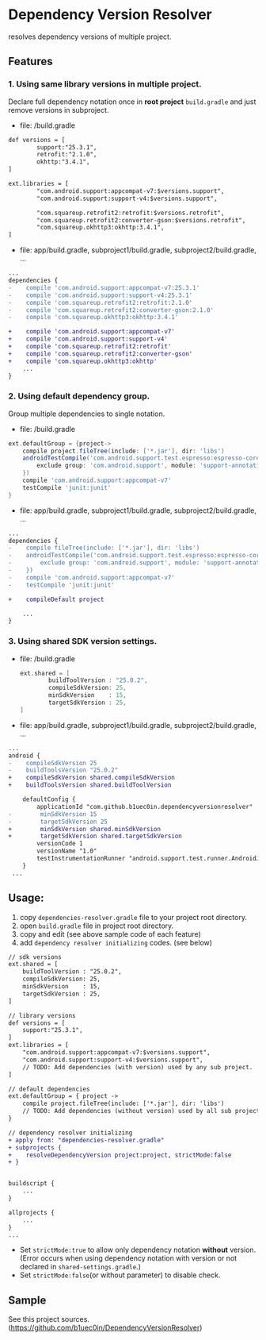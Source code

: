 # Dependency Version Resolver
resolves dependency versions of multiple project.

## Features
### 1. Using same library versions in multiple project.
Declare full dependency notation once in **root project** <code>build.gradle</code> and just remove versions in subproject.

* file: /build.gradle
```diff
def versions = [
        support:"25.3.1",
        retrofit:"2.1.0",
        okhttp:"3.4.1",
]

ext.libraries = [
        "com.android.support:appcompat-v7:$versions.support",
        "com.android.support:support-v4:$versions.support",

        "com.squareup.retrofit2:retrofit:$versions.retrofit",
        "com.squareup.retrofit2:converter-gson:$versions.retrofit",
        "com.squareup.okhttp3:okhttp:3.4.1",
]
```
  
* file: app/build.gradle, subproject1/build.gradle, subproject2/build.gradle, ...
```diff
...
dependencies {
-    compile 'com.android.support:appcompat-v7:25.3.1'
-    compile 'com.android.support:support-v4:25.3.1'
-    compile 'com.squareup.retrofit2:retrofit:2.1.0'
-    compile 'com.squareup.retrofit2:converter-gson:2.1.0'
-    compile 'com.squareup.okhttp3:okhttp:3.4.1'

+    compile 'com.android.support:appcompat-v7'
+    compile 'com.android.support:support-v4'
+    compile 'com.squareup.retrofit2:retrofit'
+    compile 'com.squareup.retrofit2:converter-gson'
+    compile 'com.squareup.okhttp3:okhttp'
    ...
}
  ```
### 2. Using default dependency group.
Group multiple dependencies to single notation.

* file: /build.gradle
```gradle
ext.defaultGroup = {project->
    compile project.fileTree(include: ['*.jar'], dir: 'libs')
    androidTestCompile('com.android.support.test.espresso:espresso-core', {
        exclude group: 'com.android.support', module: 'support-annotations'
    })
    compile 'com.android.support:appcompat-v7'
    testCompile 'junit:junit'
}
```
  

* file: app/build.gradle, subproject1/build.gradle, subproject2/build.gradle, ...
```diff
...
dependencies {
-    compile fileTree(include: ['*.jar'], dir: 'libs')
-    androidTestCompile('com.android.support.test.espresso:espresso-core', {
-        exclude group: 'com.android.support', module: 'support-annotations'
-    })
-    compile 'com.android.support:appcompat-v7'
-    testCompile 'junit:junit'

+    compileDefault project

    ...
}
```


### 3. Using shared SDK version settings.

* file: /build.gradle
  ```gradle
  ext.shared = [
          buildToolVersion : "25.0.2",
          compileSdkVersion: 25,
          minSdkVersion    : 15,
          targetSdkVersion : 25,
  ]
  ```
* file: app/build.gradle, subproject1/build.gradle, subproject2/build.gradle, ...
```diff
...
android {
-    compileSdkVersion 25
-    buildToolsVersion "25.0.2"
+    compileSdkVersion shared.compileSdkVersion
+    buildToolsVersion shared.buildToolVersion

    defaultConfig {
        applicationId "com.github.b1uec0in.dependencyversionresolver"
-        minSdkVersion 15
-        targetSdkVersion 25
+        minSdkVersion shared.minSdkVersion
+        targetSdkVersion shared.targetSdkVersion
        versionCode 1
        versionName "1.0"
        testInstrumentationRunner "android.support.test.runner.AndroidJUnitRunner"
    }
 ...
```
  
## Usage:  
1. copy <code>dependencies-resolver.gradle</code> file to your project root directory.
1. open <code>build.gradle</code> file in project root directory.
1. copy and edit (see above sample code of each feature)
1. add <code>dependency resolver initializing</code> codes. (see below)
```diff
// sdk versions
ext.shared = [
    buildToolVersion : "25.0.2",
    compileSdkVersion: 25,
    minSdkVersion    : 15,
    targetSdkVersion : 25,
]

// library versions
def versions = [
    support:"25.3.1",
]
ext.libraries = [
    "com.android.support:appcompat-v7:$versions.support",
    "com.android.support:support-v4:$versions.support",
    // TODO: Add dependencies (with version) used by any sub project.
]

// default dependencies
ext.defaultGroup = { project ->
    compile project.fileTree(include: ['*.jar'], dir: 'libs')
    // TODO: Add dependencies (without version) used by all sub project.
}

// dependency resolver initializing
+ apply from: "dependencies-resolver.gradle"
+ subprojects {
+    resolveDependencyVersion project:project, strictMode:false
+ }


buildscript {
    ...
}

allprojects {
    ...
}
...
```

* Set <code>strictMode:true</code> to allow only dependency notation <b>without</b> version.
(Error occurs when using dependency notation with version or not declared in <code>shared-settings.gradle</code>.)
* Set <code>strictMode:false</code>(or without parameter) to disable check.

## Sample
See this project sources. (https://github.com/b1uec0in/DependencyVersionResolver)
